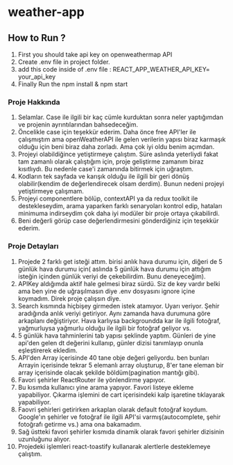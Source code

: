 # weather-app

## How to Run ? 
1. First you should take api key on openweathermap API
2. Create .env file in project folder.
3. add this code inside of .env file : REACT_APP_WEATHER_API_KEY= your_api_key
4. Finally Run the npm install & npm start

### Proje Hakkında

1. Selamlar. Case ile ilgili bir kaç cümle kurduktan sonra neler yaptığımdan ve projenin ayrıntılarından bahsedeceğim.
2. Öncelikle case için teşekkür ederim. Daha önce free API'ler ile çalışmıştım ama openWeatherAPI ile gelen verilerin yapısı biraz karmaşık olduğu için beni biraz daha zorladı.
Ama çok iyi oldu benim açımdan.
3. Projeyi olabildiğince yetiştirmeye çalıştım. Süre aslında yeterliydi fakat tam zamanlı olarak çalıştığım için, proje geliştirme zamanım biraz kısıtlıydı.
Bu nedenle case'i zamanında bitirmek için uğraştım. 
4. Kodların tek sayfada ve karışık olduğu ile ilgili bir geri dönüş olabilir(kendim de değerlendirecek olsam derdim). Bunun nedeni projeyi yetiştirmeye çalışmam.
5. Projeyi componentlere bölüp, contextAPI ya da redux toolkit ile destekleseydim, arama yaparken farklı senaryoları kontrol edip,
hataları minimuma indirseydim çok daha iyi modüler bir proje ortaya çıkabilirdi. 
6. Beni değerli görüp case değerlendirmesini gönderdiğiniz için teşekkür ederim.

### Proje Detayları

1. Projede 2 farklı get isteği attım. birisi anlık hava durumu için, diğeri de 5 günlük hava durumu için( aslında 5 günlük hava durumu için attığım isteğin
içinden günlük veriyi de çekebilirdim. Bunu deneyeceğim).
2. APIKey aldığımda aktif hale gelmesi biraz sürdü. Siz de key vardır belki ama ben yine de uğraşılmasın diye .env dosyasını ignore içine koymadım. Direk proje çalışsın diye.
3. Search kısmında hiçbişey girmeden istek atamıyor. Uyarı veriyor. Şehir aradığında anlık veriyi getiriyor. Aynı zamanda hava durumuna göre arkaplanı değiştiriyor.
Hava karlıysa backgroundda kar ile ilgili fotoğraf, yağmurluysa yağmurlu olduğu ile ilgili bir fotoğraf geliyor vs.
4. 5 günlük hava tahminlerini tab yapısı şeklinde yaptım. Günleri de yine api'den gelen dt değerini kullanıp, günler dizisi tanımlayıp onunla eşleştirerek ekledim.
5. API'den Array içerisinde 40 tane obje değeri geliyordu. ben bunları Arrayin içerisinde tekrar 5 elemanlı array oluşturup, 8'er tane eleman bir array içerisinde olacak
şekilde böldüm(pagination mantığı gibi).
6. Favori şehirler ReactRouter ile  yönlendirme yapıyor. 
7. Bu kısımda kullanıcı yine arama yapıyor. Favori listeye ekleme yapabiliyor. Çıkarma işlemini de cart içerisindeki kalp işaretine tıklayarak yapabiliyor.
8. Faovri şehirleri getirirken arkaplan olarak default fotoğraf koydum. Google'ın şehirler ve fotoğraf ile ilgili API'si varmış(autocomplete, şehir fotoğrafı getirme vs.)
ama ona bakamadım.
9. Sağ üstteki favori şehirler kısmıda dinamik olarak favori şehirler dizisinin uzunluğunu alıyor.
10. Projedeki işlemleri react-toastify kullanarak alertlerle desteklemeye çalıştım.
